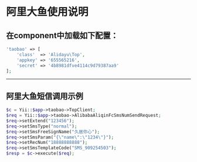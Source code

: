 # 阿里大鱼使用说明
在component中加载如下配置：
-------  
```php
'taobao' => [
    'class'  =>	'Alidayu\Top',
    'appkey' =>	'655565216',
    'secret' =>	'4b8981dfve4114c9d79387aa9'
];
```
-------
阿里大鱼短信调用示例
-------  
```php
$c = Yii::$app->taobao->TopClient;
$req = Yii::$app->taobao->AlibabaAliqinFcSmsNumSendRequest;
$req->setExtend("123456");
$req->setSmsType("normal");
$req->setSmsFreeSignName("久居你心");
$req->setSmsParam("{\"name\":\"1234\"}");
$req->setRecNum("18888888888");
$req->setSmsTemplateCode("SMS_909254503");
$resp = $c->execute($req);
```
